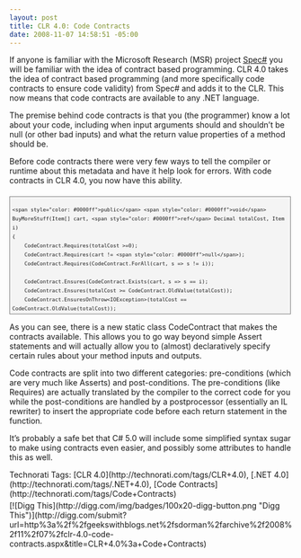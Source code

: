 ```yaml
---
layout: post
title: CLR 4.0: Code Contracts
date: 2008-11-07 14:58:51 -05:00
---
```


If anyone is familiar with the Microsoft Research (MSR) project [Spec#](http://research.microsoft.com/SpecSharp/) you will be familiar with the idea of contract based programming. CLR 4.0 takes the idea of contract based programming (and more specifically code contracts to ensure code validity) from Spec# and adds it to the CLR. This now means that code contracts are available to any .NET language.

The premise behind code contracts is that you (the programmer) know a lot about your code, including when input arguments should and shouldn’t be null (or other bad inputs) and what the return value properties of a method should be.

Before code contracts there were very few ways to tell the compiler or runtime about this metadata and have it help look for errors. With code contracts in CLR 4.0, you now have this ability.
  <div style="border-bottom: gray 1px solid; border-left: gray 1px solid; padding-bottom: 4px; line-height: 12pt; background-color: #f4f4f4; margin: 20px 0px 10px; padding-left: 4px; width: 97.5%; padding-right: 4px; font-family: consolas, 'Courier New', courier, monospace; max-height: 200px; font-size: 8pt; overflow: auto; border-top: gray 1px solid; cursor: text; border-right: gray 1px solid; padding-top: 4px">   

```
<span style="color: #0000ff">public</span> <span style="color: #0000ff">void</span> BuyMoreStuff(Item[] cart, <span style="color: #0000ff">ref</span> Decimal totalCost, Item i)
{       
    CodeContract.Requires(totalCost >=0);
    CodeContract.Requires(cart != <span style="color: #0000ff">null</span>);
    CodeContract.Requires(CodeContract.ForAll(cart, s => s != i));

    CodeContract.Ensures(CodeContract.Exists(cart, s => s == i);
    CodeContract.Ensures(totalCost >= CodeContract.OldValue(totalCost));
    CodeContract.EnsuresOnThrow<IOException>(totalCost == CodeContract.OldValue(totalCost));

    <span style="color: #008000">// Do some stuff</span>
    …
}
```

</div>



As you can see, there is a new static class CodeContract that makes the contracts available. This allows you to go way beyond simple Assert statements and will actually allow you to (almost) declaratively specify certain rules about your method inputs and outputs.

Code contracts are split into two different categories: pre-conditions (which are very much like Asserts) and post-conditions. The pre-conditions (like Requires) are actually translated by the compiler to the correct code for you while the post-conditions are handled by a postprocessor (essentially an IL rewriter) to insert the appropriate code before each return statement in the function.

It’s probably a safe bet that C# 5.0 will include some simplified syntax sugar to make using contracts even easier, and possibly some attributes to handle this as well.


<div style="padding-bottom: 0px; margin: 0px; padding-left: 0px; padding-right: 0px; display: inline; float: none; padding-top: 0px" id="scid:0767317B-992E-4b12-91E0-4F059A8CECA8:0362f90c-36d8-4630-a142-698da709ddc4" class="wlWriterSmartContent">Technorati Tags: [CLR 4.0](http://technorati.com/tags/CLR+4.0), [.NET 4.0](http://technorati.com/tags/.NET+4.0), [Code Contracts](http://technorati.com/tags/Code+Contracts)</div><div class="wlWriterHeaderFooter" style="text-align:left; margin:0px; padding:4px 0px 4px 0px;">[![Digg This](http://digg.com/img/badges/100x20-digg-button.png "Digg This")](http://digg.com/submit?url=http%3a%2f%2fgeekswithblogs.net%2fsdorman%2farchive%2f2008%2f11%2f07%2fclr-4.0-code-contracts.aspx&title=CLR+4.0%3a+Code+Contracts)</div>
